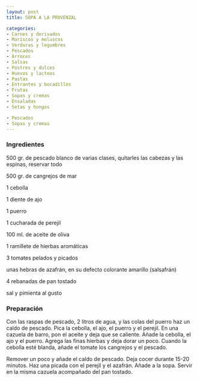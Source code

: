 ```yaml
---
layout: post
title: SOPA A LA PROVENZAL

categories:
- Carnes y derivados
- Mariscos y moluscos
- Verduras y legumbres
- Pescados
- Arroces
- Salsas
- Postres y dulces
- Huevos y lacteos
- Pastas
- Entrantes y bocadillos
- Frutas
- Sopas y cremas
- Ensaladas
- Setas y hongos

- Pescados
- Sopas y cremas
---
```

<h3>Ingredientes</h3>
500 gr. de pescado blanco de varias clases, quitarles las cabezas y las espinas, reservar todo

500 gr. de cangrejos de mar

1 cebolla

1 diente de ajo

1 puerro

1 cucharada de perejil

100 ml. de aceite de oliva

1 ramillete de hierbas aromáticas

3 tomates pelados y picados

unas hebras de azafrán, en su defecto colorante amarillo (salsafrán)

4 rebanadas de pan tostado

sal y pimienta al gusto

<h3>Preparación</h3>
Con las raspas de pescado, 2 litros de agua, y las colas del puerro haz un caldo de pescado. Pica la cebolla, el ajo, el puerro y el perejil. En una cazuela de barro, pon el aceite y deja que se caliente. Añade la cebolla, el ajo y el puerro. Agrega las finas hierbas y deja dorar un poco. Cuando la cebolla esté blanda, añade el tomate los cangrejos y el pescado.

Remover un poco y añade el caldo de pescado. Deja cocer durante 15-20 minutos. Haz una picada con el perejil y el azafrán. Añade a la sopa. Servir en la misma cazuela acompañado del pan tostado.

